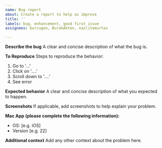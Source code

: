 ```yaml
---
name: Bug report
about: Create a report to help us improve
title: ''
labels: bug, enhancement, good first issue
assignees: burcugen, BurakAkten, nazlitemurtas

---
```


**Describe the bug**
A clear and concise description of what the bug is.

**To Reproduce**
Steps to reproduce the behavior:
1. Go to '...'
2. Click on '....'
3. Scroll down to '....'
4. See error

**Expected behavior**
A clear and concise description of what you expected to happen.

**Screenshots**
If applicable, add screenshots to help explain your problem.

**Mac App (please complete the following information):**
 - OS: [e.g. iOS]
 - Version [e.g. 22]

**Additional context**
Add any other context about the problem here.
